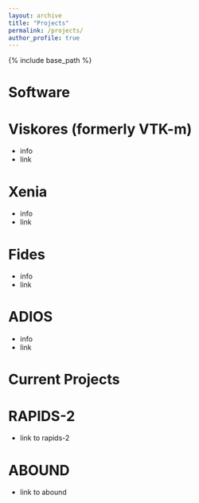```yaml
---
layout: archive
title: "Projects"
permalink: /projects/
author_profile: true
---
```


{% include base_path %}

# Software

Viskores (formerly VTK-m)
======
* info
* link

Xenia
======
* info
* link

Fides
======
* info
* link

ADIOS
======
* info
* link

# Current Projects

RAPIDS-2
======
* link to rapids-2

ABOUND
======
* link to abound




